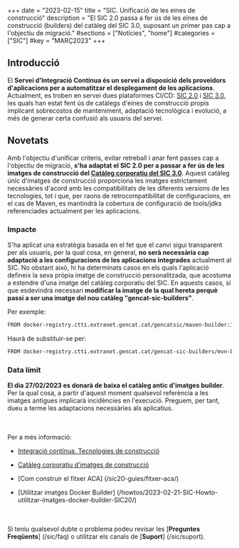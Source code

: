 +++
date        = "2023-02-15"
title       = "SIC. Unificació de les eines de construcció"
description = "El SIC 2.0 passa a fer ús de les eines de construcció (builders) del catàleg del SIC 3.0, suposant un primer pas cap a l'objectiu de migració."
#sections    = ["Notícies", "home"]
#categories  = ["SIC"]
#key         = "MARÇ2023"
+++

## Introducció

El **Servei d'Integració Contínua és un servei a disposició dels proveïdors d'aplicacions per a automatitzar el desplegament
de les aplicacions**. Actualment, es troben en servei dues plataformes CI/CD: [SIC 2.0](/sic20-serveis/) i [SIC 3.0](/sic30-serveis/),
les quals han estat fent ús de catàlegs d'eines de construcció propis implicant sobrecostos de manteniment,
adaptació tecnològica i evolució, a més de generar certa confusió als usuaris del servei.

## Novetats

Amb l'objectiu d'unificar criteris, evitar retreball i anar fent passes cap a l'objectiu de migració, **s'ha adaptat el
SIC 2.0 per a passar a fer ús de les imatges de construcció del [Catàleg corporatiu del SIC 3.0](/sic30-serveis/cataleg-imatges/)**.
Aquest catàleg únic d'imatges de construcció proporciona les imatges estrictament necessàries d'acord amb les compatibilitats
de les diferents versions de les tecnologies, tot i que, per raons de retrocompatibilitat de configuracions, en el cas de Maven,
es mantindrà la cobertura de configuració de tools/jdks referenciades actualment per les aplicacions.

### Impacte

S'ha aplicat una estratègia basada en el fet que el canvi sigui transparent per als usuaris, per la qual cosa, en general,
**no serà necessària cap adaptació a les configuracions de les aplicacions integrades** actualment al SIC.
No obstant això, hi ha determinats casos en els quals l'aplicació defineix la seva pròpia imatge de construcció
personalitzada, que acostuma a estendre d'una imatge del catàleg corporatiu del SIC. En aquests casos, sí que esdevindrà
necessari **modificar la imatge de la qual hereta perquè passi a ser una imatge del nou catàleg "gencat-sic-builders"**.

Per exemple:

```bash
FROM docker-registry.ctti.extranet.gencat.cat/gencatsic/maven-builder:1.0-3.6-11-openjdk
```

Haurà de substituir-se per:

```bash
FROM docker-registry.ctti.extranet.gencat.cat/gencat-sic-builders/mvn-builder:1.0-3.6-11-openjdk
```

### Data límit

**El dia 27/02/2023 es donarà de baixa el catàleg antic d'imatges builder**. Per la qual cosa, a partir d'aquest moment
qualsevol referència a les imatges antigues implicarà incidències en l'execució. Preguem, per tant, dueu a terme les
adaptacions necessàries als aplicatius.

<br/><br/>
Per a més informació:

- [Integració contínua. Tecnologies de construcció](/sic20-serveis/ci/#matriu-de-tecnologies-de-construcció)

- [Catàleg corporatiu d'imatges de construcció](/sic30-serveis/cataleg-imatges/)

- [Com construir el fitxer ACA] (/sic20-guies/fitxer-aca/)

- [Utilitzar imatges Docker Builder] (/howtos/2023-02-21-SIC-Howto-utilitzar-imatges-docker-builder-SIC20/)

<br/><br/>
Si teniu qualsevol dubte o problema podeu revisar les [**Preguntes Freqüents**] (/sic/faq) o utilitzar els canals de [**Suport**] (/sic/suport).